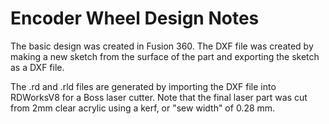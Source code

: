 # Encoder Wheel Design Notes

The basic design was created in Fusion 360.  The DXF file was created by making a new sketch from the surface of the part and exporting the sketch as a DXF file.

The .rd and .rld files are generated by importing the DXF file into RDWorksV8 for a Boss laser cutter.  Note that the final laser part was cut from 2mm clear acrylic using a kerf, or "sew width" of 0.28 mm.





